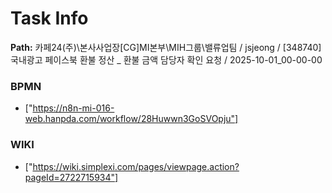 # Task Info

**Path:** 카페24(주)\본사사업장\[CG]MI본부\MIH그룹\밸류업팀 / jsjeong / [348740] 국내광고 페이스북 환불 정산 _ 환불 금액 담당자 확인 요청 / 2025-10-01_00-00-00

### BPMN
- ["https://n8n-mi-016-web.hanpda.com/workflow/28Huwwn3GoSVOpju"]

### WIKI
- ["https://wiki.simplexi.com/pages/viewpage.action?pageId=2722715934"]

